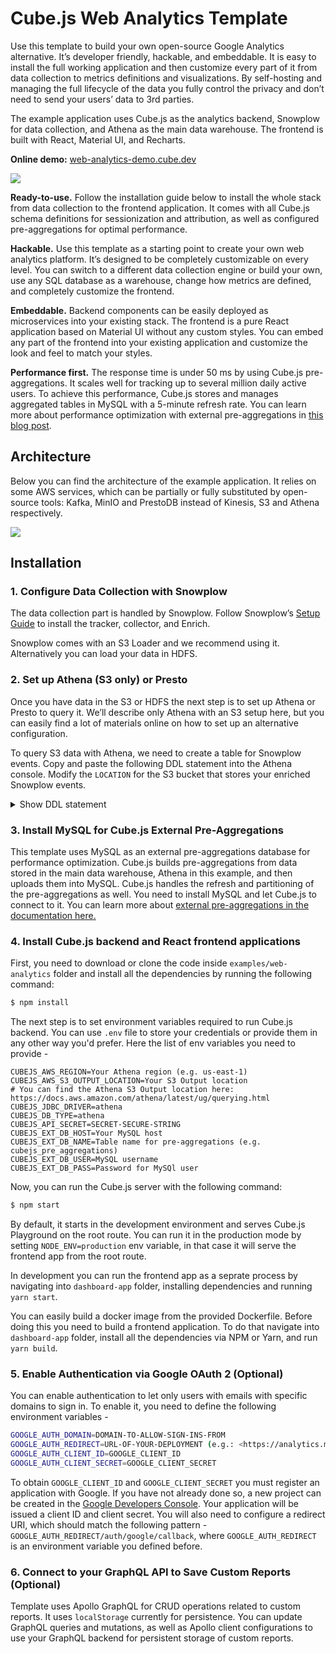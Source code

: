 # Cube.js Web Analytics Template

Use this template to build your own open-source Google Analytics alternative. It’s developer friendly, hackable, and embeddable. It is easy to install the full working application and then customize every part of it from data collection to metrics definitions and visualizations. By self-hosting and managing the full lifecycle of the data you fully control the privacy and don’t need to send your users’ data to 3rd parties.

The example application uses Cube.js as the analytics backend, Snowplow for data collection, and Athena as the main data warehouse. The frontend is built with React, Material UI, and Recharts.

**Online demo:** [web-analytics-demo.cube.dev](https://web-analytics-demo.cube.dev/)

![](https://raw.githubusercontent.com/cube-js/cube.js/master/examples/web-analytics/screenshot.png)

**Ready-to-use.** Follow the installation guide below to install the whole stack from data collection to the frontend application. It comes with all Cube.js schema definitions for sessionization and attribution, as well as configured pre-aggregations for optimal performance.

**Hackable.** Use this template as a starting point to create your own web analytics platform. It’s designed to be completely customizable on every level. You can switch to a different data collection engine or build your own, use any SQL database as a warehouse, change how metrics are defined, and completely customize the frontend.

**Embeddable.** Backend components can be easily deployed as microservices into your existing stack. The frontend is a pure React application based on Material UI without any custom styles. You can embed any part of the frontend into your existing application and customize the look and feel to match your styles.

**Performance first.** The response time is under 50 ms by using Cube.js pre-aggregations. It scales well for tracking up to several million daily active users. To achieve this performance, Cube.js stores and manages aggregated tables in MySQL with a 5-minute refresh rate. You can learn more about performance optimization with external pre-aggregations in [this blog post](https://cube.dev/blog/when-mysql-is-faster-than-bigquery/).

## Architecture

Below you can find the architecture of the example application. It relies on
some AWS services, which can be partially or fully substituted by open-source
tools: Kafka, MinIO and PrestoDB instead of Kinesis, S3 and Athena respectively.

![](https://raw.githubusercontent.com/cube-js/cube.js/master/examples/web-analytics/web-analytics-schema.png)

## Installation

### 1. Configure Data Collection with Snowplow

The data collection part is handled by Snowplow. Follow Snowplow’s [Setup Guide](https://github.com/snowplow/snowplow/wiki/Setting-up-SnowPlow) to install the tracker, collector, and Enrich.

Snowplow comes with an S3 Loader and we recommend using it. Alternatively you can load your data in HDFS.

### 2. Set up Athena (S3 only) or Presto

Once you have data in the S3 or HDFS the next step is to set up Athena or Presto to query it. We’ll describe only Athena with an S3 setup here, but you can easily find a lot of materials online on how to set up an alternative configuration.

To query S3 data with Athena, we need to create a table for Snowplow events. Copy and paste the following DDL statement into the Athena console. Modify the `LOCATION` for the S3 bucket that stores your enriched Snowplow events.

<details>
  <summary>Show DDL statement</summary>

```sql
CREATE EXTERNAL TABLE atomic_events (
  app_id STRING,
  platform STRING,
  etl_tstamp TIMESTAMP,
  collector_tstamp TIMESTAMP,
  dvce_tstamp TIMESTAMP,
  event STRING,
  event_id STRING,
  txn_id INT,
  name_tracker STRING,
  v_tracker STRING,
  v_collector STRING,
  v_etl STRING,
  user_id STRING,
  user_ipaddress STRING,
  user_fingerprint STRING,
  domain_userid STRING,
  domain_sessionidx INT,
  network_userid STRING,
  geo_country STRING,
  geo_region STRING,
  geo_city STRING,
  geo_zipcode STRING,
  geo_latitude STRING,
  geo_longitude STRING,
  geo_region_name STRING,
  ip_isp STRING,
  ip_organization STRING,
  ip_domain STRING,
  ip_netspeed STRING,
  page_url STRING,
  page_title STRING,
  page_referrer STRING,
  page_urlscheme STRING,
  page_urlhost STRING,
  page_urlport INT,
  page_urlpath STRING,
  page_urlquery STRING,
  page_urlfragment STRING,
  refr_urlscheme STRING,
  refr_urlhost STRING,
  refr_urlport INT,
  refr_urlpath STRING,
  refr_urlquery STRING,
  refr_urlfragment STRING,
  refr_medium STRING,
  refr_source STRING,
  refr_term STRING,
  mkt_medium STRING,
  mkt_source STRING,
  mkt_term STRING,
  mkt_content STRING,
  mkt_campaign STRING,
  contexts STRING,
  se_category STRING,
  se_action STRING,
  se_label STRING,
  se_property STRING,
  se_value STRING,
  unstruct_event STRING,
  tr_orderid STRING,
  tr_affiliation STRING,
  tr_total STRING,
  tr_tax STRING,
  tr_shipping STRING,
  tr_city STRING,
  tr_state STRING,
  tr_country STRING,
  ti_orderid STRING,
  ti_sku STRING,
  ti_name STRING,
  ti_category STRING,
  ti_price STRING,
  ti_quantity INT,
  pp_xoffset_min INT,
  pp_xoffset_max INT,
  pp_yoffset_min INT,
  pp_yoffset_max INT,
  useragent STRING,
  br_name STRING,
  br_family STRING,
  br_version STRING,
  br_type STRING,
  br_renderengine STRING,
  br_lang STRING,
  br_features_pdf STRING,
  br_features_flash STRING,
  br_features_java STRING,
  br_features_director STRING,
  br_features_quicktime STRING,
  br_features_realplayer STRING,
  br_features_windowsmedia STRING,
  br_features_gears STRING,
  br_features_silverlight STRING,
  br_cookies STRING,
  br_colordepth STRING,
  br_viewwidth INT,
  br_viewheight INT,
  os_name STRING,
  os_family STRING,
  os_manufacturer STRING,
  os_timezone STRING,
  dvce_type STRING,
  dvce_ismobile STRING,
  dvce_screenwidth INT,
  dvce_screenheight INT,
  doc_charset STRING,
  doc_width INT,
  doc_height INT,
  tr_currency STRING,
  tr_total_base STRING,
  tr_tax_base STRING,
  tr_shipping_base STRING,
  ti_currency STRING,
  ti_price_base STRING,
  base_currency STRING,
  geo_timezone STRING,
  mkt_clickid STRING,
  mkt_network STRING,
  etl_tags STRING,
  dvce_sent_tstamp TIMESTAMP,
  refr_domain_userid STRING,
  refr_dvce_tstamp TIMESTAMP,
  derived_contexts STRING,
  domain_sessionid STRING,
  derived_tstamp TIMESTAMP
)
PARTITIONED BY(run STRING)
ROW FORMAT DELIMITED
FIELDS TERMINATED BY '\\t'
STORED AS TEXTFILE
LOCATION 's3://bucket-name/path/to/enriched/good';
```
</details>

### 3. Install MySQL for Cube.js External Pre-Aggregations

This template uses MySQL as an external pre-aggregations database for performance optimization. Cube.js builds pre-aggregations from data stored in the main data warehouse, Athena in this example, and then uploads them into MySQL. Cube.js handles the refresh and partitioning of the pre-aggregations as well. You need to install MySQL and let Cube.js to connect to it.  You can learn more about [external pre-aggregations in the documentation here.](https://cube.dev/docs/pre-aggregations#external-pre-aggregations)

### 4. Install Cube.js backend and React frontend applications

First, you need to download or clone the code inside `examples/web-analytics`
folder and install all the dependencies by running the following command:

```bash
$ npm install
```

The next step is to set environment variables required to run Cube.js backend.
You can use `.env` file to store your credentials or provide them in any other way
you'd prefer. Here the list of env variables you need to provide -

```
CUBEJS_AWS_REGION=Your Athena region (e.g. us-east-1)
CUBEJS_AWS_S3_OUTPUT_LOCATION=Your S3 Output location
# You can find the Athena S3 Output location here: https://docs.aws.amazon.com/athena/latest/ug/querying.html
CUBEJS_JDBC_DRIVER=athena
CUBEJS_DB_TYPE=athena
CUBEJS_API_SECRET=SECRET-SECURE-STRING
CUBEJS_EXT_DB_HOST=Your MySQL host
CUBEJS_EXT_DB_NAME=Table name for pre-aggregations (e.g. cubejs_pre_aggregations)
CUBEJS_EXT_DB_USER=MySQL username
CUBEJS_EXT_DB_PASS=Password for MySQl user
```

Now, you can run the Cube.js server with the following command:

```bash
$ npm start
```

By default, it starts in the development environment and serves Cube.js
Playground on the root route. You can run it in the production mode by setting
`NODE_ENV=production` env variable, in that case it will serve the frontend app from the root
route.

In development you can run the frontend app as a seprate process by navigating
into `dashboard-app` folder, installing dependencies and running `yarn start`.

You can easily build a docker image from the provided Dockerfile. Before doing
this you need to build a frontend application. To do that navigate into
`dashboard-app` folder, install all the dependencies via NPM or Yarn, and run
`yarn build`.

### 5. Enable Authentication via Google OAuth 2 (Optional)

You can enable authentication to let only users with emails with specific domains to sign in. To enable it, you need to define the following environment variables -

```bash
GOOGLE_AUTH_DOMAIN=DOMAIN-TO-ALLOW-SIGN-INS-FROM
GOOGLE_AUTH_REDIRECT=URL-OF-YOUR-DEPLOYMENT (e.g.: <https://analytics.myapp.com>)
GOOGLE_AUTH_CLIENT_ID=GOOGLE_CLIENT_ID
GOOGLE_AUTH_CLIENT_SECRET=GOOGLE_CLIENT_SECRET
```

To obtain `GOOGLE_CLIENT_ID` and `GOOGLE_CLIENT_SECRET` you must register an application with Google. If you have not already done so, a new project can be created in the [Google Developers Console](https://console.developers.google.com/). Your application will be issued a client ID and client secret. You will also need to configure a redirect URI, which should match the following pattern - `GOOGLE_AUTH_REDIRECT/auth/google/callback`, where `GOOGLE_AUTH_REDIRECT` is an environment variable you defined before.

### 6. Connect to your GraphQL API to Save Custom Reports (Optional)

Template uses Apollo GraphQL for CRUD operations related to custom reports. It uses `localStorage` currently for persistence. You can update GraphQL queries and mutations, as well as Apollo client configurations to use your GraphQL backend for persistent storage of custom reports.
